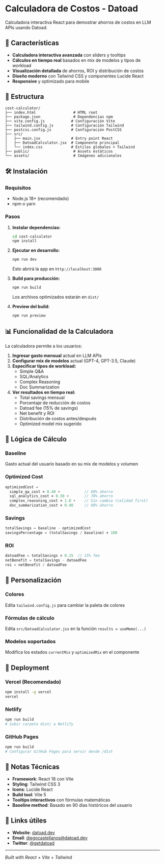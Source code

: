 # Calculadora de Costos - Datoad

Calculadora interactiva React para demostrar ahorros de costos en LLM APIs usando Datoad.

## 🚀 Características

- **Calculadora interactiva avanzada** con sliders y tooltips
- **Cálculos en tiempo real** basados en mix de modelos y tipos de workload
- **Visualización detallada** de ahorros, ROI y distribución de costos
- **Diseño moderno** con Tailwind CSS y componentes Lucide React
- **Responsive** y optimizado para mobile

## 📁 Estructura

```
cost-calculator/
├── index.html                 # HTML root
├── package.json               # Dependencias npm
├── vite.config.js            # Configuración Vite
├── tailwind.config.js        # Configuración Tailwind
├── postcss.config.js         # Configuración PostCSS
├── src/
│   ├── main.jsx              # Entry point React
│   ├── DatoadCalculator.jsx  # Componente principal
│   └── index.css             # Estilos globales + Tailwind
├── public/                    # Assets estáticos
└── assets/                    # Imágenes adicionales
```

## 🛠️ Instalación

### Requisitos
- Node.js 18+ (recomendado)
- npm o yarn

### Pasos

1. **Instalar dependencias:**
   ```bash
   cd cost-calculator
   npm install
   ```

2. **Ejecutar en desarrollo:**
   ```bash
   npm run dev
   ```
   Esto abrirá la app en `http://localhost:3000`

3. **Build para producción:**
   ```bash
   npm run build
   ```
   Los archivos optimizados estarán en `dist/`

4. **Preview del build:**
   ```bash
   npm run preview
   ```

## 📊 Funcionalidad de la Calculadora

La calculadora permite a los usuarios:

1. **Ingresar gasto mensual** actual en LLM APIs
2. **Configurar mix de modelos** actual (GPT-4, GPT-3.5, Claude)
3. **Especificar tipos de workload:**
   - Simple Q&A
   - SQL/Analytics
   - Complex Reasoning
   - Doc Summarization
4. **Ver resultados en tiempo real:**
   - Total savings mensual
   - Porcentaje de reducción de costos
   - Datoad fee (15% de savings)
   - Net benefit y ROI
   - Distribución de costos antes/después
   - Optimized model mix sugerido

## 🎯 Lógica de Cálculo

### Baseline
Gasto actual del usuario basado en su mix de modelos y volumen

### Optimized Cost
```javascript
optimizedCost =
  simple_qa_cost × 0.40 +           // 60% ahorro
  sql_analytics_cost × 0.30 +       // 70% ahorro
  complex_reasoning_cost × 1.0 +    // Sin cambio (calidad first)
  doc_summarization_cost × 0.40     // 60% ahorro
```

### Savings
```javascript
totalSavings = baseline - optimizedCost
savingsPercentage = (totalSavings / baseline) × 100
```

### ROI
```javascript
datoadFee = totalSavings × 0.15  // 15% fee
netBenefit = totalSavings - datoadFee
roi = netBenefit / datoadFee
```

## 🎨 Personalización

### Colores
Edita `tailwind.config.js` para cambiar la paleta de colores

### Fórmulas de cálculo
Edita `src/DatoadCalculator.jsx` en la función `results = useMemo(...)`

### Modelos soportados
Modifica los estados `currentMix` y `optimizedMix` en el componente

## 🚀 Deployment

### Vercel (Recomendado)
```bash
npm install -g vercel
vercel
```

### Netlify
```bash
npm run build
# Subir carpeta dist/ a Netlify
```

### GitHub Pages
```bash
npm run build
# Configurar GitHub Pages para servir desde /dist
```

## 📝 Notas Técnicas

- **Framework**: React 18 con Vite
- **Styling**: Tailwind CSS 3
- **Icons**: Lucide React
- **Build tool**: Vite 5
- **Tooltips interactivos** con fórmulas matemáticas
- **Baseline method**: Basado en 90 días históricos del usuario

## 🔗 Links útiles

- **Website**: [datoad.dev](https://datoad.dev)
- **Email**: diegocastellanos@datoad.dev
- **Twitter**: [@getdatoad](https://twitter.com/getdatoad)

---

*Built with React + Vite + Tailwind*
